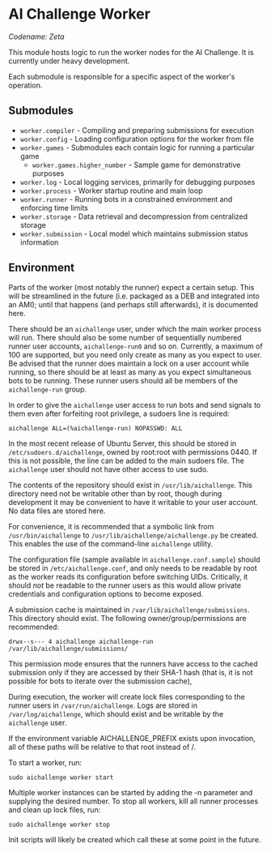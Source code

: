 AI Challenge Worker
===================

*Codename: Zeta*

This module hosts logic to run the worker nodes for the AI Challenge.
It is currently under heavy development.

Each submodule is responsible for a specific aspect of the worker's operation.

Submodules
----------

* `worker.compiler` - Compiling and preparing submissions for execution
* `worker.config` - Loading configuration options for the worker from file
* `worker.games` - Submodules each contain logic for running a particular game
    * `worker.games.higher_number` - Sample game for demonstrative purposes
* `worker.log` - Local logging services, primarily for debugging purposes
* `worker.process` - Worker startup routine and main loop
* `worker.runner` - Running bots in a constrained environment and enforcing time limits
* `worker.storage` - Data retrieval and decompression from centralized storage
* `worker.submission` - Local model which maintains submission status information

Environment
-----------

Parts of the worker (most notably the runner) expect a certain setup. This will be
streamlined in the future (i.e. packaged as a DEB and integrated into an AMI);
until that happens (and perhaps still afterwards), it is documented here.

There should be an `aichallenge` user, under which the main worker process will run.
There should also be some number of sequentially numbered runner user accounts,
`aichallenge-run0` and so on. Currently, a maximum of 100 are supported, but you need
only create as many as you expect to user. Be advised that the runner does maintain a
lock on a user account while running, so there should be at least as many as you expect
simultaneous bots to be running. These runner users should all be members of the
`aichallenge-run` group.

In order to give the `aichallenge` user access to run bots and send signals to them even
after forfeiting root privilege, a sudoers line is required:

    aichallenge ALL=(%aichallenge-run) NOPASSWD: ALL

In the most recent release of Ubuntu Server, this should be stored in
`/etc/sudoers.d/aichallenge`, owned by root:root with permissions 0440. If this is not
possible, the line can be added to the main sudoers file. The `aichallenge` user should
not have other access to use sudo.

The contents of the repository should exist in `/usr/lib/aichallenge`. This directory
need not be writable other than by root, though during development it may be convenient
to have it writable to your user account. No data files are stored here.

For convenience, it is recommended that a symbolic link from `/usr/bin/aichallenge` to
`/usr/lib/aichallenge/aichallenge.py` be created. This enables the use of the command-line
`aichallenge` utility.

The configuration file (sample available in `aichallenge.conf.sample`) should be stored
in `/etc/aichallenge.conf`, and only needs to be readable by root as the worker reads its
configuration before switching UIDs. Critically, it should *not* be readable to the runner
users as this would allow private credentials and configuration options to become exposed.

A submission cache is maintained in `/var/lib/aichallenge/submissions`. This directory
should exist. The following owner/group/permissions are recommended:

    drwx--s--- 4 aichallenge aichallenge-run  /var/lib/aichallenge/submissions/

This permission mode ensures that the runners have access to the cached submission only if
they are accessed by their SHA-1 hash (that is, it is not possible for bots to iterate over
the submission cache),

During execution, the worker will create lock files corresponding to the runner users in
`/var/run/aichallenge`. Logs are stored in `/var/log/aichallenge`, which should exist and
be writable by the `aichallenge` user.

If the environment variable AICHALLENGE_PREFIX exists upon invocation, all of these paths will
be relative to that root instead of /.

To start a worker, run:

    sudo aichallenge worker start

Multiple worker instances can be started by adding the -n parameter and supplying the desired
number. To stop all workers, kill all runner processes and clean up lock files, run:

    sudo aichallenge worker stop

Init scripts will likely be created which call these at some point in the future.
